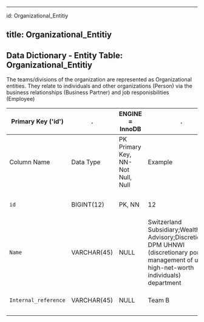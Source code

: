 
---
id: Organizational_Entitiy

title: Organizational_Entitiy
---

## Data Dictionary - Entity Table: Organizational_Entitiy


The teams/divisions of the organization are represented as Organizational entities. 
They relate to individuals and other organizations (Person) via the business relationships (Business Partner) and job responisbilities (Employee)


|Primary Key ('id')|.|ENGINE = InnoDB|.|.|
|---|---|---|---|---|
|Column Name|Data Type|PK Primary Key, NN-Not Null, Null|Example|Comments|
||
|`id`|BIGINT(12)|PK, NN|12|PrimaryKey-ID, Not Null (auto creates)|
|`Name`|VARCHAR(45)|NULL|Switzerland Subsidiary;Wealth Advisory;Discretionary; DPM UHNWI (discretionary portfolio management of ultra-high-net-worth individuals) department|Name of the organizational entity (team, division, subsidiary)|
|`Internal_reference`|VARCHAR(45)|NULL|Team B|Enter an Internal Reference |
||
